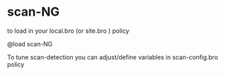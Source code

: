 # scan-NG


to load in your local.bro (or site.bro ) policy

@load scan-NG 

To tune scan-detection you can adjust/define variables in scan-config.bro policy 

